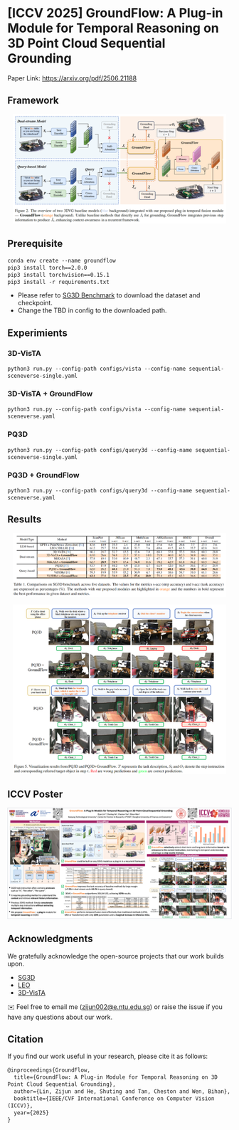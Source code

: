 # [ICCV 2025] GroundFlow: A Plug-in Module for Temporal Reasoning on 3D Point Cloud Sequential Grounding
Paper Link: https://arxiv.org/pdf/2506.21188
## Framework

<p align="center">
  <img src="assets/GroundFlow.png" alt="Framework overview" width="95%"/>
</p>

## Prerequisite


```
conda env create --name groundflow 
pip3 install torch==2.0.0
pip3 install torchvision==0.15.1
pip3 install -r requirements.txt
```

* Please refer to [SG3D Benchmark](https://github.com/sg-3d/sg3d) to download the dataset and checkpoint. 
* Change the TBD in config to the downloaded path.

## Experimients

### 3D-VisTA
```
python3 run.py --config-path configs/vista --config-name sequential-sceneverse-single.yaml
```
### 3D-VisTA + GroundFlow
```
python3 run.py --config-path configs/vista --config-name sequential-sceneverse.yaml
```
### PQ3D
```
python3 run.py --config-path configs/query3d --config-name sequential-sceneverse-single.yaml
```
### PQ3D + GroundFlow
```
python3 run.py --config-path configs/query3d --config-name sequential-sceneverse.yaml
```

## Results
<p align="center">
  <img src="assets/Result.png" alt="Framework overview" width="95%"/>
</p>
<p align="center">
  <img src="assets/Visualization.png" alt="Framework overview" width="95%"/>
</p>

## ICCV Poster
<p align="center">
  <img src="assets/GroundFlow_Poster.png" alt="Framework overview" width="100%"/>
</p>

## Acknowledgments

We gratefully acknowledge the open-source projects that our work builds upon.
* [SG3D](https://github.com/sg-3d/sg3d)
* [LEO](https://github.com/embodied-generalist/embodied-generalist)
* [3D-VisTA](https://github.com/3d-vista/3D-VisTA)

✉️ Feel free to email me (zijun002@e.ntu.edu.sg) or raise the issue if you have any questions about our work.
## Citation
If you find our work useful in your research, please cite it as follows:
```
@inproceedings{GroundFlow,
  title={GroundFlow: A Plug-in Module for Temporal Reasoning on 3D Point Cloud Sequential Grounding},
  author={Lin, Zijun and He, Shuting and Tan, Cheston and Wen, Bihan},
  booktitle={IEEE/CVF International Conference on Computer Vision (ICCV)},
  year={2025}
}
```

